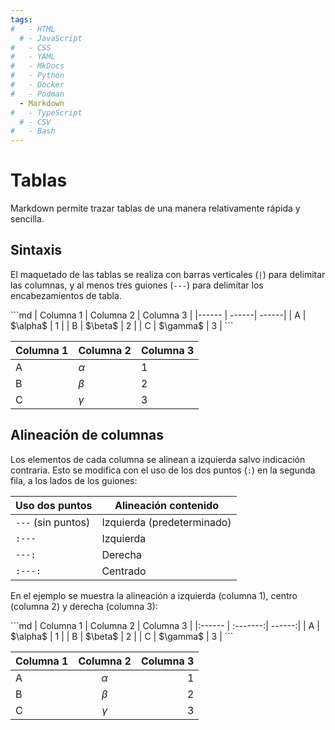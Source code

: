 ```yaml
---
tags:
#   - HTML
  # - JavaScript
#   - CSS
#   - YAML
#   - MkDocs
#   - Python
#   - Docker
#   - Podman
  - Markdown
#   - TypeScript
  # - CSV
#   - Bash
---
```



# Tablas

Markdown permite trazar tablas de una manera relativamente rápida y sencilla.

## Sintaxis

El maquetado de las tablas se realiza con barras verticales (`|`) para delimitar las columnas, 
y al menos tres guiones (`---`) para delimitar los encabezamientos de tabla.

<div class="grid" markdown>
```md
| Columna 1 | Columna 2 | Columna 3 |
|------ | ------| ------|
| A      | $\alpha$ |  1     |
| B      | $\beta$  |  2     |
| C      | $\gamma$ |  3     |
```

| Columna 1 | Columna 2 | Columna 3 |
|------ | ------| ------|
| A      | $\alpha$ |  1     |
| B      | $\beta$  |  2     |
| C      | $\gamma$ |  3     |


</div>


## Alineación de columnas

Los elementos de cada columna se alinean a izquierda salvo indicación contraria. 
Esto se modifica con el uso de los dos puntos (`:`) 
en la segunda fila, 
a los lados de los guiones:

|Uso dos puntos| Alineación contenido|
|-----|----|
|`---` (sin puntos) |Izquierda (predeterminado) |
|`:---` |Izquierda  |
|`---:` |Derecha    |
|`:---:`|Centrado   |

En el ejemplo se muestra la alineación a izquierda (columna 1), centro (columna 2) y derecha (columna 3):

<div class="grid" markdown>
```md
| Columna 1 | Columna 2 | Columna 3 |
|:------ | :-------:| ------:|
| A      | $\alpha$ |  1     |
| B      | $\beta$  |  2     |
| C      | $\gamma$ |  3     |
```


| Columna 1 | Columna 2 | Columna 3 |
|:------ | :-------:| ------:|
| A      | $\alpha$ |  1     |
| B      | $\beta$  |  2     |
| C      | $\gamma$ |  3     |

</div>